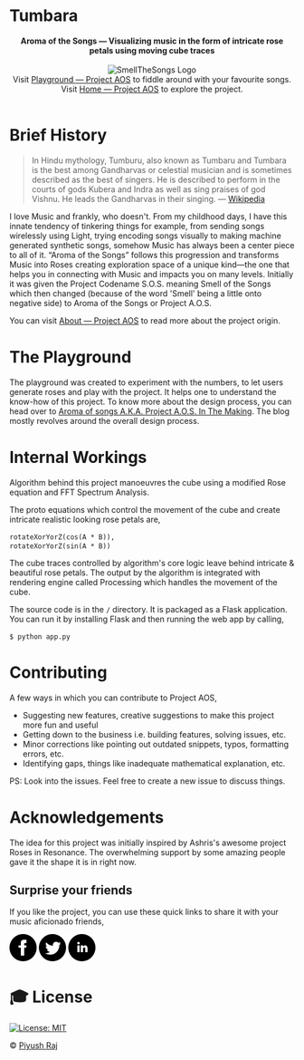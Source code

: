 # Tumbara

<p align="center">
<b>Aroma of the Songs — Visualizing music in the form of intricate rose petals using moving cube traces</b><br><br>
  <img alt="SmellTheSongs Logo" src="https://upload.wikimedia.org/wikipedia/commons/thumb/3/30/Tumbara.jpg/330px-Tumbara.jpg" width="400"><br>
  Visit <a href="https://lab.aroma.ofthesongs.com/">Playground &mdash; Project AOS</a> to fiddle around with your favourite songs.<br>
  Visit <a href="https://aroma.ofthesongs.com/">Home &mdash; Project AOS</a> to explore the project.<br><br>
</p>

# Brief History

> In Hindu mythology, Tumburu, also known as Tumbaru and Tumbara is the best among Gandharvas or celestial musician and is sometimes described as the best of singers. He is described to perform in the courts of gods Kubera and Indra as well as sing praises of god Vishnu. He leads the Gandharvas in their singing. — [Wikipedia](https://en.wikipedia.org/wiki/Tumburu)

I love Music and frankly, who doesn't. From my childhood days, I have this innate tendency of tinkering things for example, from sending songs wirelessly using Light, trying encoding songs visually to making machine generated synthetic songs, somehow Music has always been a center piece to all of it. “Aroma of the Songs” follows this progression and transforms Music into Roses creating exploration space of a unique kind—the one that helps you in connecting with Music and impacts you on many levels. Initially it was given the Project Codename S.O.S. meaning Smell of the Songs which then changed (because of the word 'Smell' being a little onto negative side) to Aroma of the Songs or Project A.O.S.

You can visit [About &mdash; Project AOS](https://aroma.ofthesongs.com/about/) to read more about the project origin.

# The Playground

The playground was created to experiment with the numbers, to let users generate roses and play with the project. It helps one to understand the know-how of this project. To know more about the design process, you can head over to [Aroma of songs A.K.A. Project A.O.S. In The Making](https://blog.0x48piraj.com/aroma-of-songs-aka-project-aos-in-the-making/). The blog mostly revolves around the overall design process.

# Internal Workings

Algorithm behind this project manoeuvres the cube using a modified Rose equation and FFT Spectrum Analysis.

The proto equations which control the movement of the cube and create intricate realistic looking rose petals are,

```
rotateXorYorZ(cos(A * B)),
rotateXorYorZ(sin(A * B))
```

The cube traces controlled by algorithm's core logic leave behind intricate & beautiful rose petals. The output by the algorithm is integrated with rendering engine called Processing which handles the movement of the cube.

The source code is in the `/` directory. It is packaged as a Flask application. You can run it by installing Flask and then running the web app by calling,

```
$ python app.py
```

# Contributing

A few ways in which you can contribute to Project AOS,

- Suggesting new features, creative suggestions to make this project more fun and useful
- Getting down to the business i.e. building features, solving issues, etc.
- Minor corrections like pointing out outdated snippets, typos, formatting errors, etc.
- Identifying gaps, things like inadequate mathematical explanation, etc.

PS: Look into the issues. Feel free to create a new issue to discuss things.

# Acknowledgements

The idea for this project was initially inspired by Ashris's awesome project Roses in Resonance. The overwhelming support by some amazing people gave it the shape it is in right now.

## Surprise your friends

If you like the project, you can use these quick links to share it with your music aficionado friends,

[![Facebook](static/img/socials/facebook-logo.svg)](https://www.facebook.com/dialog/share?app_id=536779657179021&display=page&href=https%3A%2F%2Faroma.ofthesongs.com&quote=Aroma%20of%20the%20Songs%20visualizes%20songs%20in%20the%20form%20of%20intricate%20rose%20petals%20using%20moving%20cube%20traces%20using%20fancy%20mathematical%20equations!)  [![Twitter](static/img/socials/twitter-logo.svg)](https://twitter.com/intent/tweet?url=https://aroma.ofthesongs.com&text=Aroma%20of%20the%20Songs%20visualizes%20songs%20in%20the%20form%20of%20intricate%20rose%20petals%20using%20moving%20cube%20traces%20using%20fancy%20mathematical%20equations!%20Check%20out%20Project%20AOS!&hashtags=generativeArt,CreativeCoding,Art)  [![LinkedIn](static/img/socials/linkedin-logo.svg)](https://www.linkedin.com/sharing/share-offsite/?url=https%3A%2F%2Faroma.ofthesongs.com)

# 🎓 License

[![License: MIT](https://img.shields.io/badge/License-MIT-purple.svg)](LICENSE)

&copy; [Piyush Raj](https://0x48piraj.com)